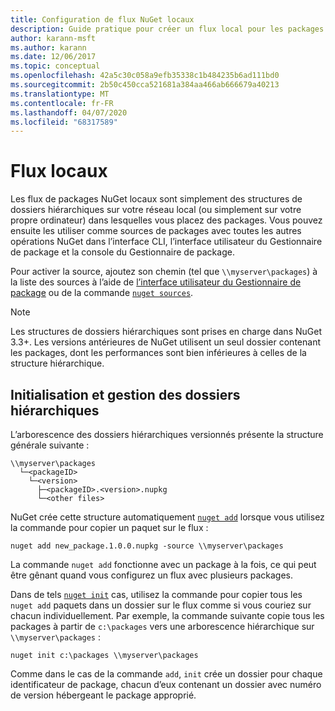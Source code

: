 ```yaml
---
title: Configuration de flux NuGet locaux
description: Guide pratique pour créer un flux local pour les packages NuGet en utilisant des dossiers sur votre réseau local
author: karann-msft
ms.author: karann
ms.date: 12/06/2017
ms.topic: conceptual
ms.openlocfilehash: 42a5c30c058a9efb35338c1b484235b6ad111bd0
ms.sourcegitcommit: 2b50c450cca521681a384aa466ab666679a40213
ms.translationtype: MT
ms.contentlocale: fr-FR
ms.lasthandoff: 04/07/2020
ms.locfileid: "68317589"
---
```

# <a name="local-feeds"></a>Flux locaux

Les flux de packages NuGet locaux sont simplement des structures de dossiers hiérarchiques sur votre réseau local (ou simplement sur votre propre ordinateur) dans lesquelles vous placez des packages. Vous pouvez ensuite les utiliser comme sources de packages avec toutes les autres opérations NuGet dans l’interface CLI, l’interface utilisateur du Gestionnaire de package et la console du Gestionnaire de package.

Pour activer la source, ajoutez son chemin (tel que `\\myserver\packages`) à la liste des sources à l’aide de [l’interface utilisateur du Gestionnaire de package](../consume-packages/install-use-packages-visual-studio.md#package-sources) ou de la commande [`nuget sources`](../reference/cli-reference/cli-ref-sources.md).

> [!Note]
> Les structures de dossiers hiérarchiques sont prises en charge dans NuGet 3.3+. Les versions antérieures de NuGet utilisent un seul dossier contenant les packages, dont les performances sont bien inférieures à celles de la structure hiérarchique.

## <a name="initializing-and-maintaining-hierarchical-folders"></a>Initialisation et gestion des dossiers hiérarchiques

L’arborescence des dossiers hiérarchiques versionnés présente la structure générale suivante :

    \\myserver\packages
      └─<packageID>
        └─<version>
          ├─<packageID>.<version>.nupkg
          └─<other files>

NuGet crée cette structure automatiquement [`nuget add`](../reference/cli-reference/cli-ref-add.md) lorsque vous utilisez la commande pour copier un paquet sur le flux :

```cli
nuget add new_package.1.0.0.nupkg -source \\myserver\packages
```

La commande `nuget add` fonctionne avec un package à la fois, ce qui peut être gênant quand vous configurez un flux avec plusieurs packages.

Dans de tels [`nuget init`](../reference/cli-reference/cli-ref-init.md) cas, utilisez la commande pour copier tous les `nuget add` paquets dans un dossier sur le flux comme si vous couriez sur chacun individuellement. Par exemple, la commande suivante copie tous les packages à partir de `c:\packages` vers une arborescence hiérarchique sur `\\myserver\packages` :

```cli
nuget init c:\packages \\myserver\packages
```

Comme dans le cas de la commande `add`, `init` crée un dossier pour chaque identificateur de package, chacun d’eux contenant un dossier avec numéro de version hébergeant le package approprié.
